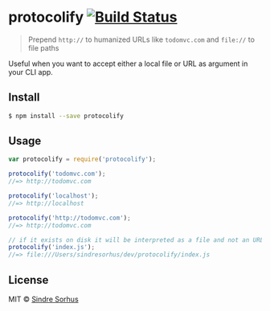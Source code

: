 # protocolify [![Build Status](https://travis-ci.org/sindresorhus/protocolify.svg?branch=master)](https://travis-ci.org/sindresorhus/protocolify)

> Prepend `http://` to humanized URLs like `todomvc.com` and `file://` to file paths

Useful when you want to accept either a local file or URL as argument in your CLI app.


## Install

```sh
$ npm install --save protocolify
```


## Usage

```js
var protocolify = require('protocolify');

protocolify('todomvc.com');
//=> http://todomvc.com

protocolify('localhost');
//=> http://localhost

protocolify('http://todomvc.com');
//=> http://todomvc.com

// if it exists on disk it will be interpreted as a file and not an URL
protocolify('index.js');
//=> file:///Users/sindresorhus/dev/protocolify/index.js
```


## License

MIT © [Sindre Sorhus](http://sindresorhus.com)
